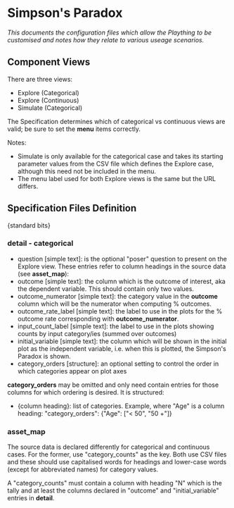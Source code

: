 # Simpson's Paradox
_This documents the configuration files which allow the Plaything to be customised and notes how they relate to various useage scenarios._

## Component Views
There are three views:
- Explore (Categorical)
- Explore (Continuous)
- Simulate (Categorical)

The Specification determines which of categorical vs continuous views are valid; be sure to set the __menu__ items correctly.

Notes:
- Simulate is only available for the categorical case and takes its starting parameter values from the CSV file which defines the Explore case, although this need not be included in the menu.
- The menu label used for both Explore views is the same but the URL differs.

## Specification Files Definition

{standard bits}

### detail - categorical
- question [simple text]: is the optional "poser" question to present on the Explore view.
These entries refer to column headings in the source data (see __asset_map__):
- outcome [simple text]: the column which is the outcome of interest, aka the dependent variable. This should contain only two values.
- outcome_numerator [simple text]: the category value in the __outcome__ column which will be the numerator when computing % outcomes.
- outcome_rate_label [simple text]: the label to use in the plots for the % outcome rate corresponding with __outcome_numerator__.
- input_count_label [simple text]: the label to use in the plots showing counts by input category/ies (summed over outcomes)
- initial_variable [simple text]: the column which will be shown in the initial plot as the independent variable, i.e. when this is plotted, the Simpson's Paradox is shown.
- category_orders [structure]: an optional setting to control the order in which categories appear on plot axes

__category_orders__ may be omitted and only need contain entries for those columns for which ordering is desired. It is structured:
- {column heading}: list of categories. Example, where "Age" is a column heading: "category_orders": {"Age": ["< 50", "50 +"]}

### asset_map
The source data is declared differently for categorical and continuous cases. For the former, use "category_counts" as the key. Both use CSV files and these should use capitalised words for headings and lower-case words (except for abbreviated names) for category values.

A "category_counts" must contain a column with heading "N" which is the tally and at least the columns declared in "outcome" and "initial_variable" entries in __detail__.
